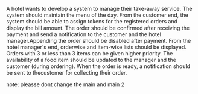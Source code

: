 A hotel wants to develop a system to manage their take-away service. The system should maintain the menu of the day. From the customer end, the system should be able to assign tokens for the registered orders and display the bill amount. The order should be confirmed
after receiving the payment and send a notification to the customer and the hotel manager.Appending the order should be disabled after payment. From the hotel manager's end, orderwise and item-wise lists should be displayed. Orders with 3 or less than 3 items can be given
higher priority. The availability of a food item should be updated to the manager and the customer (during ordering). When the order is ready, a notification should be sent to thecustomer for collecting their order.

note:
pleasse dont change the main and main 2
